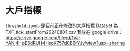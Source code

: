 # 大戶指標

`threshold.ipynb` 是目前正在修改的大戶指標
Dataset 為 TXF_tick_startFrom20240801.csv 
我放在 google drive：https://drive.google.com/file/d/1VJ-YANl4HpE6dRUH4HsoK757d8B6rYJy/view?usp=sharing
